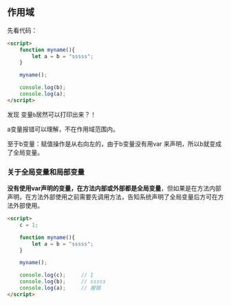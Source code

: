 ## 作用域

先看代码：
```html
<script>
	function myname(){
		let a = b = "sssss";
	}

	myname();

	console.log(b);
	console.log(a);
</script>
```

发现 变量```b```居然可以打印出来？！

a变量报错可以理解，不在作用域范围内。

至于b变量：赋值操作是从右向左的，由于b变量没有用var 来声明，所以b就变成了全局变量。

### 关于全局变量和局部变量

**没有使用var声明的变量，在方法内部或外部都是全局变量**，但如果是在方法内部声明，在方法外部使用之前需要先调用方法，告知系统声明了全局变量后方可在方法外部使用。

```html
<script>
	c = 1;

	function myname(){
		let a = b = "sssss";
	}

	myname();

	console.log(c);		// 1
	console.log(b);		// sssss
	console.log(a);		// 报错
</script>
```

